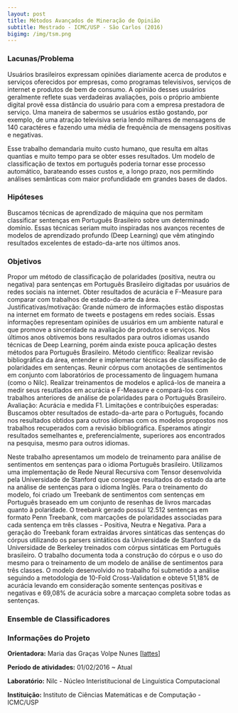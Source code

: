 ```yaml
---
layout: post
title: Métodos Avançados de Mineração de Opinião
subtitle: Mestrado - ICMC/USP - São Carlos (2016)
bigimg: /img/tsm.png
---
```


### Lacunas/Problema

Usuários brasileiros expressam opiniões diariamente acerca de produtos e serviços oferecidos por empresas, como programas televisivos, serviços de internet e produtos de bem de consumo. A opinião desses usuários geralmente reflete suas verdadeiras avaliações, pois o próprio ambiente digital provê essa distância do usuário para com a empresa prestadora de serviço. Uma maneira de sabermos se usuários estão gostando, por exemplo, de uma atração televisiva seria lendo milhares de mensagens de 140 caractéres e fazendo uma média de frequência de mensagens positivas e negativas.

Esse trabalho demandaria muito custo humano, que resulta em altas quantias e muito tempo para se obter esses resultados. Um modelo de classificação de textos em português poderia tornar esse processo automático, barateando esses custos e, a longo prazo, nos permitindo análises semânticas com maior profundidade em grandes bases de dados.

### Hipóteses

Buscamos técnicas de aprendizado de máquina que nos permitam classificar sentenças em Português Brasileiro sobre um determinado domínio. Essas técnicas seriam muito inspiradas nos avanços recentes de modelos de aprendizado profundo (Deep Learning) que vêm atingindo resultados excelentes de estado-da-arte nos últimos anos.

### Objetivos

Propor um método de classificação de polaridades (positiva, neutra ou negativa) para sentenças em Português Brasileiro digitadas por usuários de redes sociais na internet. Obter resultados de acurácia e F-Measure para comparar com trabalhos de estado-da-arte da área.
Justificativas/motivação: Grande número de informações estão dispostas na internet em formato de tweets e postagens em redes sociais. Essas informações representam opiniões de usuários em um ambiente natural e que promove a sinceridade na avaliação de produtos e serviços. Nos últimos anos obtivemos bons resultados para outros idiomas usando técnicas de Deep Learning, porém ainda existe pouca aplicação destes métodos para Português Brasileiro.
Método científico: Realizar revisão bibliográfica da área, entender e implementar técnicas de classificação de polaridades em sentenças. Reunir córpus com anotações de sentimentos em conjunto com laboratórios de processamento de linguagem humana (como o Nilc). Realizar treinamentos de modelos e aplicá-los de maneira a medir seus resutlados em acurácia e F-Measure e compará-los com trabalhos anteriores de análise de polaridades para o Português Brasileiro.
Avaliação: Acurácia e medida F1.
Limitações e contribuições esperadas: Buscamos obter resultados de estado-da-arte para o Português, focando nos resultados obtidos para outros idiomas com os modelos propostos nos trabalhos recuperados com a revisão bibliográfica. Esperamos atingir resultados semelhantes e, preferencialmente, superiores aos encontrados na pesquisa, mesmo para outros idiomas.
	

Neste trabalho apresentamos um modelo de treinamento para análise de sentimentos em sentenças para o idioma Português brasileiro. Utilizamos uma implementação de Rede Neural Recursiva com Tensor desenvolvida pela Universidade de Stanford que consegue resultados do estado da arte na análise de sentenças para o idioma Inglês. Para o treinamento do modelo, foi criado um Treebank de sentimentos com sentenças em Português braseado em um conjunto de resenhas de livros marcadas quanto à polaridade. O treebank gerado possui 12.512 sentenças em formato Penn Treebank, com marcações de polaridades associadas para cada sentença em três classes - Positiva, Neutra e Negativa. Para a geração do Treebank foram extraídas árvores sintáticas das sentenças do córpus utilizando os parsers sintáticos da Universidade de Stanford e da Universidade de Berkeley treinados com córpus sintáticas em Português brasileiro. O trabalho documenta toda a construção do córpus e o uso do mesmo para o treinamento de um modelo de análise de sentimentos para três classes. O modelo desenvolvido no trabalho foi submetido a análise seguindo a metodologia de 10-Fold Cross-Validation e obteve 51,18% de acurácia levando em consideração somente sentenças positivas e negativas e 69,08% de acurácia sobre a marcaçao completa sobre todas as sentenças.

### Ensemble de Classificadores



### Informações do Projeto

**Orientadora:** Maria das Graças Volpe Nunes \[[lattes](http://lattes.cnpq.br/3549648389944031)]

**Período de atividades:** 01/02/2016 ~ Atual

**Laboratório:** Nilc - Núcleo Interistitucional de Linguística Computacional

**Instituição:** Instituto de Ciências Matemáticas e de Computação - ICMC/USP

